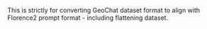 This is strictly for converting GeoChat dataset format to align with Florence2 prompt format - including flattening dataset.
